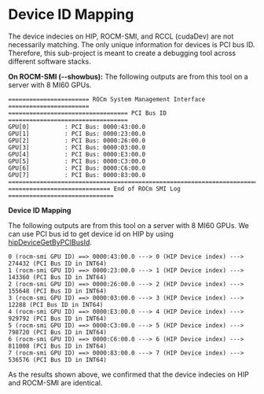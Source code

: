 # Device ID Mapping

The device indecies on HIP, ROCM-SMI, and RCCL (cudaDev) are not necessarily matching. The only unique information for devices is PCI bus ID. Therefore, this sub-project is meant to create a debugging tool across different software stacks. 



**On ROCM-SMI (--showbus):**
The following outputs are from this tool on a server with 8 MI60 GPUs.
```
======================= ROCm System Management Interface =======================
================================== PCI Bus ID ==================================
GPU[0]          : PCI Bus: 0000:43:00.0
GPU[1]          : PCI Bus: 0000:23:00.0
GPU[2]          : PCI Bus: 0000:26:00.0
GPU[3]          : PCI Bus: 0000:03:00.0
GPU[4]          : PCI Bus: 0000:E3:00.0
GPU[5]          : PCI Bus: 0000:C3:00.0
GPU[6]          : PCI Bus: 0000:C6:00.0
GPU[7]          : PCI Bus: 0000:83:00.0
================================================================================
============================= End of ROCm SMI Log ==============================
```


**Device ID Mapping**

The following outputs are from this tool on a server with 8 MI60 GPUs. We can use PCI bus id to get device id on HIP by using [hipDeviceGetByPCIBusId](https://rocmdocs.amd.com/en/latest/ROCm_API_References/HIP_API/Initialization-and-Version.html?highlight=hipDeviceGetByPCIBusId#hipdevicegetbypcibusid).

```
0 (rocm-smi GPU ID) ==> 0000:43:00.0 ---> 0 (HIP Device index) ---> 274432 (PCI Bus ID in INT64)
1 (rocm-smi GPU ID) ==> 0000:23:00.0 ---> 1 (HIP Device index) ---> 143360 (PCI Bus ID in INT64)
2 (rocm-smi GPU ID) ==> 0000:26:00.0 ---> 2 (HIP Device index) ---> 155648 (PCI Bus ID in INT64)
3 (rocm-smi GPU ID) ==> 0000:03:00.0 ---> 3 (HIP Device index) ---> 12288 (PCI Bus ID in INT64)
4 (rocm-smi GPU ID) ==> 0000:E3:00.0 ---> 4 (HIP Device index) ---> 929792 (PCI Bus ID in INT64)
5 (rocm-smi GPU ID) ==> 0000:C3:00.0 ---> 5 (HIP Device index) ---> 798720 (PCI Bus ID in INT64)
6 (rocm-smi GPU ID) ==> 0000:C6:00.0 ---> 6 (HIP Device index) ---> 811008 (PCI Bus ID in INT64)
7 (rocm-smi GPU ID) ==> 0000:83:00.0 ---> 7 (HIP Device index) ---> 536576 (PCI Bus ID in INT64)
```

As the results shown above, we confirmed that the device indecies on HIP and ROCM-SMI are identical. 